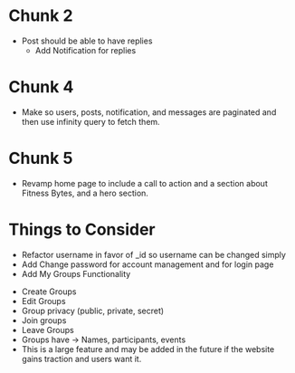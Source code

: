 # Chunk 2

* Post should be able to have replies
    - Add Notification for replies

# Chunk 4
* Make so users, posts, notification, and messages are paginated and then use infinity query to fetch them.

# Chunk 5
* Revamp home page to include a call to action and a section about Fitness Bytes, and a hero section.

# Things to Consider
* Refactor username in favor of _id so username can be changed simply
* Add Change password for account management and for login page
* Add My Groups Functionality
 - Create Groups
 - Edit Groups
 - Group privacy (public, private, secret)
 - Join groups
 - Leave Groups
 - Groups have -> Names, participants, events
 - This is a large feature and may be added in the future if the website gains traction and users want it.